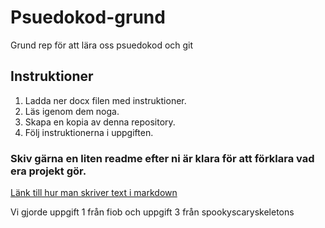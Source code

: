 # Psuedokod-grund
Grund rep för att lära oss psuedokod och git

## Instruktioner
1. Ladda ner docx filen med instruktioner.
2. Läs igenom dem noga.
3. Skapa en kopia av denna repository.
4. Följ instruktionerna i uppgiften.


### Skiv gärna en liten readme efter ni är klara för att förklara vad era projekt gör.
[Länk till hur man skriver text i markdown](https://github.com/adam-p/markdown-here/wiki/Markdown-Cheatsheet)

Vi gjorde uppgift 1 från fiob och uppgift 3 från spookyscaryskeletons